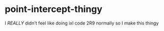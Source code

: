 # point-intercept-thingy

I *REALLY* didn't feel like doing ixl code 2R9 normally so I make this thingy